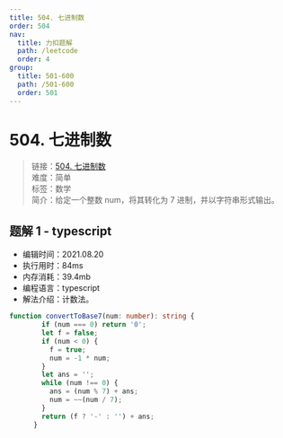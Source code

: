 ```yaml
---
title: 504. 七进制数
order: 504
nav:
  title: 力扣题解
  path: /leetcode
  order: 4
group:
  title: 501-600
  path: /501-600
  order: 501
---
```


# 504. 七进制数
    
> 链接：[504. 七进制数](https://leetcode-cn.com/problems/base-7/)  
> 难度：简单  
> 标签：数学  
> 简介：给定一个整数 num，将其转化为 7 进制，并以字符串形式输出。
      
## 题解 1 - typescript
- 编辑时间：2021.08.20
- 执行用时：84ms
- 内存消耗：39.4mb
- 编程语言：typescript
- 解法介绍：计数法。
```typescript
function convertToBase7(num: number): string {
        if (num === 0) return '0';
        let f = false;
        if (num < 0) {
          f = true;
          num = -1 * num;
        }
        let ans = '';
        while (num !== 0) {
          ans = (num % 7) + ans;
          num = ~~(num / 7);
        }
        return (f ? '-' : '') + ans;
      }
```

      